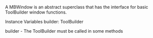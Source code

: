 A MBWindow is an abstract superclass that has the interface for basic ToolBuilder window functions.

Instance Variables
	builder:		ToolBuilder

builder
	- The ToolBuilder must be called in some methods
